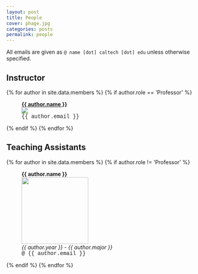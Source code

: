 ```yaml
---
layout: post
title: People
cover: phage.jpg
categories: posts
permalink: people
---
```


All emails are given as `@ name [dot] caltech [dot] edu` unless otherwise specified. 


## Instructor

{% for author in site.data.members %}
{% if author.role == 'Professor' %}
<div id="im">
<figure>
<b> <a href="{{ author.link }}">{{ author.name }}</a></b><br />
<img src="{{ site.baseurl }}/images/people/{{ author.image }}"><br/>
<figcaption>
<span style="font-family: courier"> {{ author.email }} </span>
</figcaption>

</figure>
</div>
{% endif %}
{% endfor %}



## Teaching Assistants

{% for author in site.data.members %}
{% if author.role != 'Professor' %}
<div id="im">
<figure>
<b> {{ author.name }} </b><br />
<img src="{{ site.baseurl }}/images/people/{{ author.image }}" width="175"><br/>
<figcaption>
<i> {{ author.year }} - {{ author.major }}</i><br />
<span style="font-family: courier"> @ {{ author.email }}</span>
</figcaption>
</figure>
</div>
{% endif %}
{% endfor %}
